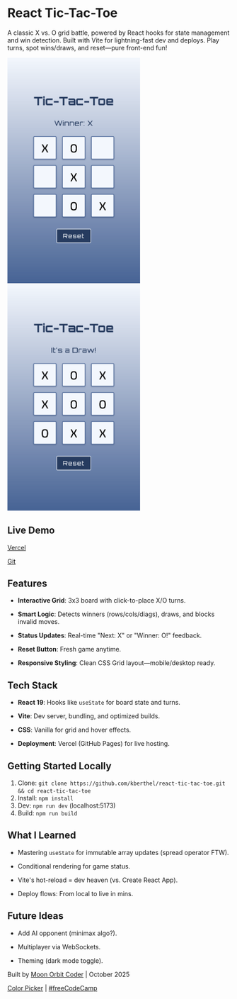 # React Tic-Tac-Toe

  

A classic X vs. O grid battle, powered by React hooks for state management and win detection. Built with Vite for lightning-fast dev and deploys. Play turns, spot wins/draws, and reset—pure front-end fun!

  

<img src="public/Screenshot1.png" alt="Screenshot of Gameplay" width="300" height="auto">  <img src="public/Screenshot2.png" alt="Screenshot of Gameplay" width="300" height="auto">
  


## Live Demo
[Vercel](https://tic-tac-toe-kberthel.vercel.app/)

[Git](https://kberthel.github.io/react-tic-tac-toe)  


## Features

- **Interactive Grid**: 3x3 board with click-to-place X/O turns.

- **Smart Logic**: Detects winners (rows/cols/diags), draws, and blocks invalid moves.

- **Status Updates**: Real-time "Next: X" or "Winner: O!" feedback.

- **Reset Button**: Fresh game anytime.

- **Responsive Styling**: Clean CSS Grid layout—mobile/desktop ready.

  

## Tech Stack

- **React 19**: Hooks like `useState` for board state and turns.

- **Vite**: Dev server, bundling, and optimized builds.

- **CSS**: Vanilla for grid and hover effects.

- **Deployment**: Vercel (GitHub Pages) for live hosting.

  
## Getting Started Locally

1. Clone: `git clone https://github.com/kberthel/react-tic-tac-toe.git && cd react-tic-tac-toe`
2. Install: `npm install`
3. Dev: `npm run dev` (localhost:5173)
4. Build: `npm run build`


## What I Learned

- Mastering `useState` for immutable array updates (spread operator FTW).

- Conditional rendering for game status.

- Vite's hot-reload = dev heaven (vs. Create React App).

- Deploy flows: From local to live in mins.

  
## Future Ideas

- Add AI opponent (minimax algo?).

- Multiplayer via WebSockets.

- Theming (dark mode toggle).

  

Built by [Moon Orbit Coder](https://github.com/kberthel) | October 2025 

[Color Picker](https://github.com/kberthel/color-picker-app) | [#freeCodeCamp](https://www.freecodecamp.org/)
